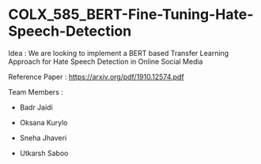 # COLX_585_BERT-Fine-Tuning-Hate-Speech-Detection

Idea : We are looking to implement a BERT based Transfer Learning Approach for Hate Speech Detection in Online Social Media

Reference Paper : https://arxiv.org/pdf/1910.12574.pdf

Team Members :

* Badr Jaidi

* Oksana Kurylo

* Sneha Jhaveri

* Utkarsh Saboo

